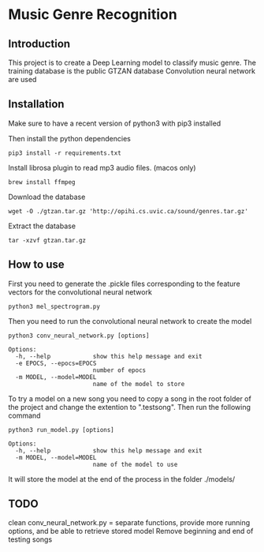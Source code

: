 # Music Genre Recognition

## Introduction

This project is to create a Deep Learning model to classify music genre.
The training database is the public GTZAN database
Convolution neural network are used

## Installation

Make sure to have a recent version of python3  with pip3 installed

Then install the python dependencies
```
pip3 install -r requirements.txt
```

Install librosa plugin to read mp3 audio files. (macos only)
```
brew install ffmpeg
```

Download the database
```
wget -O ./gtzan.tar.gz 'http://opihi.cs.uvic.ca/sound/genres.tar.gz'
```

Extract the database
```
tar -xzvf gtzan.tar.gz
```

## How to use

First you need to generate the .pickle files corresponding to the feature vectors for the convolutional neural network
```
python3 mel_spectrogram.py
```

Then you need to run the convolutional neural network to create the model
```
python3 conv_neural_network.py [options]

Options:
  -h, --help            show this help message and exit
  -e EPOCS, --epocs=EPOCS
                        number of epocs
  -m MODEL, --model=MODEL
                        name of the model to store
```

To try a model on a new song you need to copy a song in the root folder of the project and change the extention to ".testsong". Then run the following command
```
python3 run_model.py [options]

Options:
  -h, --help            show this help message and exit
  -m MODEL, --model=MODEL
                        name of the model to use
```

It will store the model at the end of the process in the folder ./models/

## TODO

clean conv_neural_network.py = separate functions, provide more running options, and be able to retrieve stored model
Remove beginning and end of testing songs